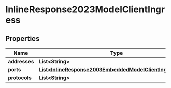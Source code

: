 

# InlineResponse2023ModelClientIngress

## Properties

Name | Type | Description | Notes
------------ | ------------- | ------------- | -------------
**addresses** | **List&lt;String&gt;** |  | 
**ports** | [**List&lt;InlineResponse2003EmbeddedModelClientIngressPorts&gt;**](InlineResponse2003EmbeddedModelClientIngressPorts.md) |  | 
**protocols** | **List&lt;String&gt;** |  | 




